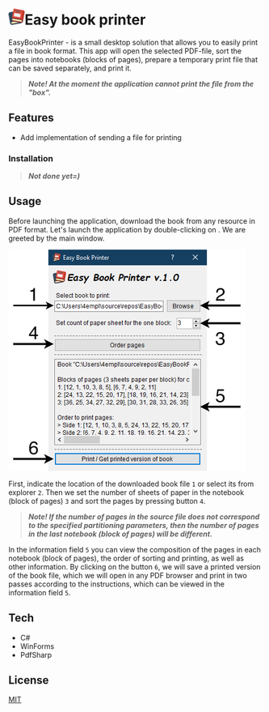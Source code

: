 # ![EasyBookPrinter-Icon](/EasyBookPrinter/Resources/book-32x32.png)Easy book printer
EasyBookPrinter - is a small desktop solution that allows you to easily print a file in book format.
This app will open the selected PDF-file, sort the pages into notebooks (blocks of pages), prepare a temporary print file that can be saved separately, and print it.

> ***Note! At the moment the application cannot print the file from the "box".***

## Features 
- Add implementation of sending a file for printing

### Installation
> ***Not done yet=)***

## Usage
Before launching the application, download the book from any resource in PDF format. 
Let's launch the application by double-clicking on . We are greeted by the main window. 

![EasyBookPrinter-MainForm-Scrennshoot](/EasyBookPrinter/Resources/EasyBookPrinter-MainForm-Scrennshoot.png)

First, indicate the location of the downloaded book file `1` or select its from explorer `2`. Then we set the number of sheets of paper in the notebook (block of pages) `3` and sort the pages by pressing button `4`.

> ***Note! If the number of pages in the source file does not correspond to the specified partitioning parameters, then the number of pages in the last notebook (block of pages) will be different.***

In the information field `5` you can view the composition of the pages in each notebook (block of pages), the order of sorting and printing, as well as other information. By clicking on the button `6`, we will save a printed version of the book file, which we will open in any PDF browser and print in two passes according to the instructions, which can be viewed in the information field `5`.

## Tech 
- C# 
- WinForms
- PdfSharp

## License
[MIT](https://choosealicense.com/licenses/mit/)
